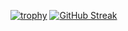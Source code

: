 [![trophy](https://github-profile-trophy.vercel.app/?username=terazus)](https://github.com/ryo-ma/github-profile-trophy)
[![GitHub Streak](https://github-readme-streak-stats.herokuapp.com?user=Terazus&theme=dark)](https://git.io/streak-stats) 
